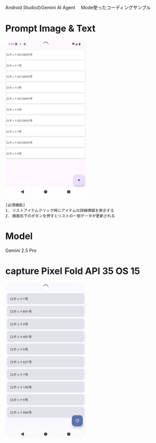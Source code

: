 Android StudioのGemini AI Agent　 Mode使ったコーディングサンプル

# Prompt Image & Text

<img src="./prompt_image.png" width=50% />

```
[必須機能]
1. リストアイテムクリック時にアイテムの詳細情報を表示する
2. 画面右下のボタンを押すとリストの一部データが更新される
```

# Model
Gemini 2.5 Pro

# capture Pixel Fold API 35 OS 15
<img src="./img.png" width=50% />

